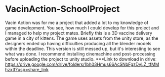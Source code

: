 # VacinAction-SchoolProject
Vacin Action was for me a project that added a lot to my knowledge of game development. You see, how much I could develop for this project and I managed to help my project mates.  Briefly this is a 3D vaccine delivery game in a city of kittens. The game uses assets from the unity store, as the designers ended up having difficulties producing all the blender models within the deadline. This version is still messed up, but it's interesting to see what was done. I recommend installing cinemachine and post-processing before uploading the project to unity studio.
***Link to download in drive: https://drive.google.com/drive/folders/1bh03Hmus66AcSNbFgzDyLZ_tfMMhzxtf?usp=share_link
